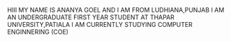 HIII
MY NAME IS ANANYA GOEL AND I AM FROM LUDHIANA,PUNJAB
I AM AN UNDERGRADUATE FIRST YEAR STUDENT AT THAPAR UNIVERSITY,PATIALA
I AM CURRENTLY STUDYING COMPUTER ENGINNERING (COE)
